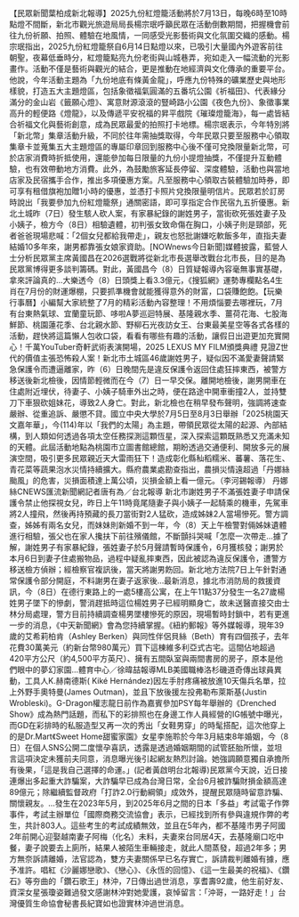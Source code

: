 【民眾新聞葉柏成新北報導】2025九份紅燈籠活動將於7月13日，每晚6時至10時點燈不間斷，新北市觀光旅遊局局長楊宗珉呼籲民眾在活動倒數期間，把握機會前往九份祈願、拍照、體驗在地風情，一同感受光影藝術與文化氛圍交織的感動。楊宗珉指出，2025九份紅燈籠祭自6月14日點燈以來，已吸引大量國內外遊客前往朝聖，夜幕低垂時分，紅燈籠點亮九份老街與山城巷弄，宛如走入一幅流動的光影畫作。活動不僅是藝術與觀光的結合，更是推動在地經濟與文化傳承的重要平台。他說，今年活動主題為「九份地底有條黃金龍」，呼應九份特殊的礦業歷史與地形樣貌，打造五大主題燈區，包括象徵福氣圓滿的五番坑公園《祈福田》、代表緣分滿分的金山岩《籤願心燈》、寓意財源滾滾的豎崎路小公園《夜色九份》、象徵事業高升的輕便路《燈龍》，以及傳遞平安祝福的昇平戲院《璀璨燈籠海》，每一處皆結合祈福文化與藝術創意，成為民眾最愛的拍照打卡地標。楊宗珉表示，今年特別將「新北幣」集章活動升級，不同於往年需抽獎取得，今年民眾只要至服務中心領取集章卡並蒐集五大主題燈區的專屬印章回到服務中心後不僅可兌換限量新北幣，可於店家消費時折抵使用，還能參加每日限量的九份小提燈抽獎，不僅提升互動體驗，也有效帶動地方消費。此外，為鼓勵旅客延長停留、深度體驗，活動也與當地店家及民宿攜手合作，推出多項優惠方案。凡至服務中心領取古裝體驗加時券，即可享有租借旗袍加贈1小時的優惠，並憑打卡照片兌換限量明信片。民眾若於訂房時說出「我要參加九份紅燈籠祭」通關密語，即可享指定合作民宿九五折優惠。新北土城昨（7日）發生駭人砍人案，有家暴紀錄的謝姓男子，當街砍死張姓妻子及小姨子，檢方今（8日）相驗遺體，初判張女致命傷在胸口，小姨子則是頸部，死者爸爸現場悲喊：「2個女兒都給我帶走」，親友也怒批謝嫌吃軟飯多年，直指夫妻結婚10多年來，謝男都靠張女娘家資助。[NOWnews今日新聞]媒體披露，藍營人士分析民眾黨主席黃國昌在2026選戰將從新北市長選舉改戰台北市長，目的是為民眾黨博得更多談判籌碼。對此，黃國昌今（8）日質疑報導內容毫無事實基礎，拿來評論真的...大樂透今（8）日頭獎上看3.3億元，《搜狐網》運勢專欄點名4生肖在7月份的財運爆棚，只要抓準機會就能獲得意外的財富，口袋賺飽飽。【玩樂行事曆】小編幫大家統整了7月的精彩活動內容整理！不用煩惱要去哪裡玩，7月有台東熱氣球、宜蘭童玩節、哆啦A夢巡迴特展、基隆親水季、薑荷花海、七股海鮮節、桃園蓮花季、台北親水節、野柳石光夜訪女王、台東最美星空等各式各樣的活動，趕快將這篇懶人包收口袋，看看有哪些有趣的活動，讓假日出遊更加充實開心！千萬YouTuber奇軒武術表演開場，2025 LEXUS MY FILM頒獎典禮 見證Z世代的價值主張恐怖殺人案！新北市土城區46歲謝姓男子，疑似因不滿愛妻聲請緊急保護令而遭逼離家，昨（6）日晚間先是違反保護令返回住處狂摔東西，被警方移送後新北檢後，因情節輕微而在今（7）日一早交保。離開地檢後，謝男開車在住處附近埋伏，待妻子、小姨子騎車外出之時，便在路途中開車衝撞2人，並持雙刀下車狠砍姐妹花，導致2人身亡。對此，新北檢也在稍早發布聲明，強調將速查嚴辦、從重追訴、嚴懲不貸。國立中央大學於7月5日至8月3日舉辦「2025桃園天文嘉年華」，今(114)年以「我們的太陽」為主題，帶領民眾從太陽的起源、內部結構，到人類如何透過各項太空任務探測這顆恆星，深入探索這顆既熟悉又充滿未知的天體。此屆活動地點為桃園市立圖書館總館，期盼透過交通便利、開放多元的展演空間，吸引更多民眾親近天大雷雨狂下！造成彰化縣秈稻糯米、蕃薯、落花生、青花菜等蔬果泡水災情持續擴大。縣府農業處勘查指出，農損災情遠超過「丹娜絲颱風」的危害，災損面積達上萬公頃，災損金額上看一億元。（李河錫報導） 丹娜絲CNEWS匯流新聞網記者唐有為／台北報導 新北市謝姓男子不滿張姓妻子申請保護令禁止他探視女兒，昨日上午11時竟尾隨妻子與小姨子一起騎乘的機車，先駕車將2人撞飛，然後再持預藏的長刀當街對2人猛砍，造成姊妹2人當場慘死。警方調查，姊姊有兩名女兒，而妹妹則新婚不到一年，今（8）天上午檢警對倆姊妹遺體進行相驗，張父也在家人攙扶下前往殯儀館，不斷顫抖哭喊「怎麼一次帶走...據了解，謝姓男子有家暴紀錄，張姓妻子於5月聲請暫時保護令，6月獲核發；謝男於本月6日到妻子住處搬物品，過程中疑亂摔東西，因此被認為違反保護令，遭警方移送檢方偵辦；經檢察官複訊後，當天將謝男飭回。新北地方法院7日上午針對通常保護令部分開庭，不料謝男在妻子返家後...最新消息，據北市消防局的救援資訊，今（8日）在德行東路上的一處5樓高公寓，在上午11點37分發生一名27歲楊姓男子墜下的慘劇，警消趕抵時這位楊姓男子已經明顯身亡，故未送醫直接交由士林分局處理，警方目前持續調查楊男墜樓慘死的原因，現場暫時封鎖中，若有更進一步的消息，《中天新聞網》會為您持續掌握。《紐約郵報》等外媒報導，現年39歲的艾希莉柏肯（Ashley Berken）與同性伴侶貝絲（Beth）育有四個孩子，去年花費30萬美元（約新台幣980萬元）買下這棟維多利亞式古宅。這間佔地超過420平方公尺（約4,500平方英尺）、擁有五間臥室與兩間書房的房子，原本是他們眼中的夢幻家園...體育中心／徐暐喆報導MLB美國職棒洛杉磯道奇傳出球員異動，工具人K.赫南德斯( Kiké Hernández)因左手肘疼痛被放進10天傷兵名單，拉上外野手奧特曼(James Outman)，並且下放後援左投弗勒布萊斯基(Justin Wrobleski)。G-Dragon權志龍日前作為嘉賓參加PSY每年舉辦的《Drenched Show》成為熱門話題，而私下的彩排照也在身邊工作人員經營的IG帳號中曝光，而GD在彩排時的私服造型又再一次的秀出「女鞋男穿」的時髦搭配，這次他穿上的是Dr.Mart《Sweet Home甜蜜家園》女星李施聆於今年3月結束8年婚姻，今（8日）在個人SNS公開二度懷孕喜訊，透露是透過婚姻期間的試管胚胎所懷，並坦言這項決定未獲前夫同意，消息曝光後引起網友熱烈討論。她強調願意獨自承擔所有後果，「這是我自己選擇的命運。」(記者黃啟明台北報導)民眾黨今天說，近日接連爆出多起重大詐騙案，大詐騙早已成為台灣日常，全台6月被詐騙財損金額高達89億元；除繼續監督政府「打詐2.0行動綱領」成效外，提醒民眾隨時留意詐騙、關懷親友。...發生在2023年5月，到2025年6月之間的日本「多益」考試電子作弊事件，考試主辦單位「國際商務交流協會」表示，已經找到所有參與違規作弊的考生，共計803人。這些考生的考試成績無效，並且在5年內，都不基隆市男子阿國2年前開心迎娶越南妻子阿梅（化名）未料，夫妻來台同居4天，去基隆廟口吃中餐，妻子說要去上廁所，結果人被陌生車輛接走，就此人間蒸發，超過2年多；男方無奈訴請離婚，法官認為，雙方夫妻關係早已名存實亡，訴請裁判離婚有據，應予准許。唱紅《沙麗娜戀歌》、《戀心》、《永恆的回憶》、《這一生最美的祝福》、《鑽石》等夯曲的「鑽石歌王」林沖，7日傳出過世消息，享耆壽92歲，他生前好友、資深女星張瓊姿難過發文感謝林沖對她愛護，哀悼留言：「沖哥，一路好走！」台灣優質生命協會秘書長紀寶如也證實林沖過世消息。